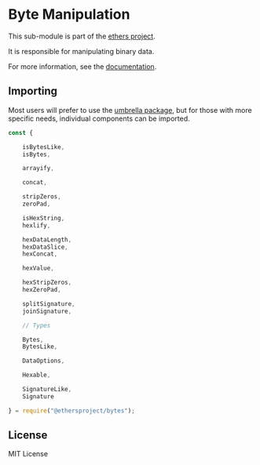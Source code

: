 Byte Manipulation
=================

This sub-module is part of the [ethers project](https://github.com/lev-x/ethers.js).

It is responsible for manipulating binary data.

For more information, see the [documentation](https://docs.ethers.io/v5/api/utils/bytes/).


Importing
---------

Most users will prefer to use the [umbrella package](https://www.npmjs.com/package/ethers),
but for those with more specific needs, individual components can be imported.

```javascript
const {

    isBytesLike,
    isBytes,

    arrayify,

    concat,

    stripZeros,
    zeroPad,

    isHexString,
    hexlify,

    hexDataLength,
    hexDataSlice,
    hexConcat,

    hexValue,

    hexStripZeros,
    hexZeroPad,

    splitSignature,
    joinSignature,

    // Types

    Bytes,
    BytesLike,

    DataOptions,

    Hexable,

    SignatureLike,
    Signature

} = require("@ethersproject/bytes");
```


License
-------

MIT License
